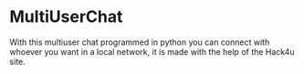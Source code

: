 # MultiUserChat

With this multiuser chat programmed in python you can connect with whoever you want in a local network, it is made with the help of the Hack4u site.

